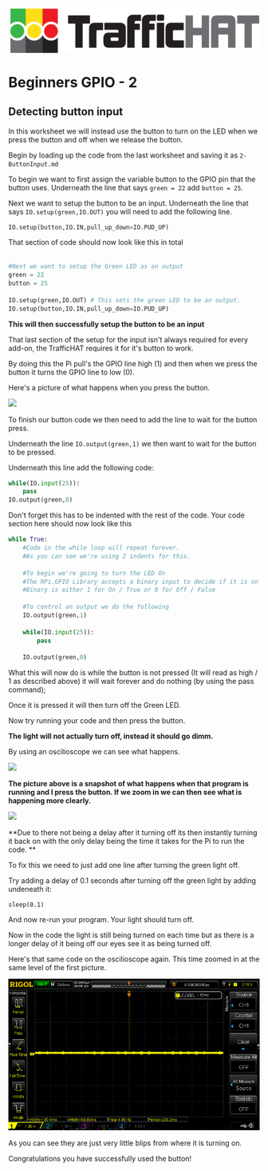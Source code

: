 
<img src = "logonobg.png"/>

# Beginners GPIO - 2
## Detecting button input
In this worksheet we will instead use the button to turn on the LED when we press the button and off when we release the button.

Begin by loading up the code from the last worksheet and saving it as ```2-ButtonInput.md```

To begin we want to first assign the variable button to the GPIO pin that the button uses.
Underneath the line that says ```green = 22``` add ```button = 25```.

Next we want to setup the button to be an input.
Underneath the line that says ```IO.setup(green,IO.OUT)``` you will need to add the following line.

```python
IO.setup(button,IO.IN,pull_up_down=IO.PUD_UP)

```

That section of code should now look like this in total

```python

#Next we want to setup the Green LED as an output
green = 22
button = 25

IO.setup(green,IO.OUT) # This sets the green LED to be an output.
IO.setup(button,IO.IN,pull_up_down=IO.PUD_UP)
```

**This will then successfully setup the button to be an input**

That last section of the setup for the input isn't always required for every add-on, the TrafficHAT requires it for it's button to work.

By doing this the Pi pull's the GPIO line high (1) and then when we press the button it turns the GPIO line to low (0).

Here's a picture of what happens when you press the button.

<img src = "scopebutton.png"/>

To finish our button code we then need to add the line to wait for the button press.

Underneath the line ```IO.output(green,1)``` we then want to wait for the button to be pressed.

Underneath this line add the following code:

```python
while(IO.input(25)):
    pass
IO.output(green,0)
```
Don't forget this has to be indented with the rest of the code.
Your code section here should now look like this

```python
while True:
    #Code in the while loop will repeat forever.
    #As you can see we're using 2 indents for this.

    #To begin we're going to turn the LED On
    #The RPi.GPIO Library accepts a binary input to decide if it is on or off.
    #Binary is either 1 for On / True or 0 for Off / False

    #To control an output we do the following
    IO.output(green,1)

    while(IO.input(25)):
        pass

    IO.output(green,0)
```

What this will now do is while the button is not pressed (It will read as high / 1 as described above) it will wait forever and do nothing (by using the pass command);

Once it is pressed it will then turn off the Green LED.

Now try running your code and then press the button.

**The light will not actually turn off, instead it should go dimm.**

By using an oscilioscope we can see what happens.

<img src = "scope1.png"/>

**The picture above is a snapshot of what happens when that program is running and I press the button. If we zoom in we can then see what is happening more clearly.**

<img src = "scope2.png"/>

**Due to there not being a delay after it turning off its then instantly turning it back on with the only delay being the time it takes for the Pi to run the code. **

To fix this we need to just add one line after turning the green light off.

Try adding a delay of 0.1 seconds after turning off the green light by adding undeneath it:
```
sleep(0.1)
```

And now re-run your program. Your light should turn off.

Now in the code the light is still being turned on each time but as there is a longer delay of it being off our eyes see it as being turned off.

Here's that same code on the oscilioscope again. This time zoomed in at the same level of the first picture.

<img src = "scope3.png"/>

As you can see they are just very little blips from where it is turning on.

Congratulations you have successfully used the button!
